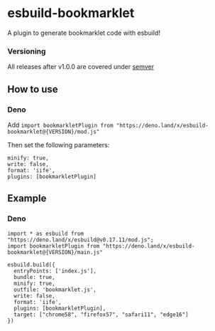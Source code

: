 # esbuild-bookmarklet

A plugin to generate bookmarklet code with esbuild! 

### Versioning

All releases after v1.0.0 are covered under [semver](https://semver.org)

## How to use

### Deno
Add `import bookmarkletPlugin from "https://deno.land/x/esbuild-bookmarklet@{VERSION}/mod.js"`

Then set the following parameters:

```
minify: true,
write: false,
format: 'iife',
plugins: [bookmarkletPlugin]
```

## Example 

### Deno
```
import * as esbuild from "https://deno.land/x/esbuild@v0.17.11/mod.js";
import bookmarkletPlugin from "https://deno.land/x/esbuild-bookmarklet@{VERSION}/main.js" 

esbuild.build({
  entryPoints: ['index.js'],
  bundle: true,
  minify: true,
  outfile: 'bookmarklet.js',
  write: false,
  format: 'iife',
  plugins: [bookmarkletPlugin],
  target: ["chrome58", "firefox57", "safari11", "edge16"]
})
```
